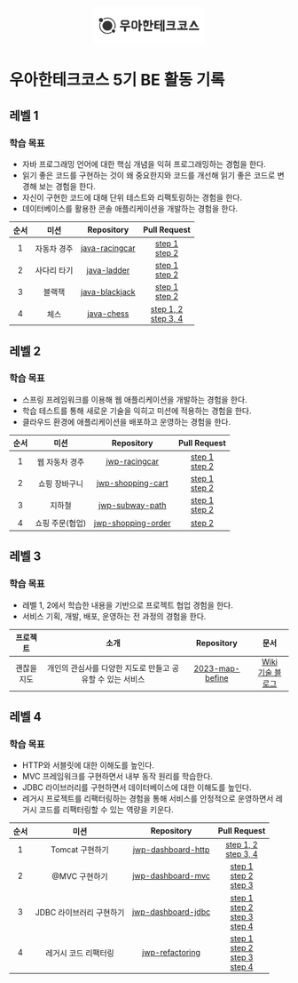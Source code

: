 <p align="center">
    <img src="./docs/woowacourse.png" alt="우아한테크코스" width="200px">
</p>

# 우아한테크코스 5기 BE 활동 기록

## 레벨 1

### 학습 목표
- 자바 프로그래밍 언어에 대한 핵심 개념을 익혀 프로그래밍하는 경험을 한다.
- 읽기 좋은 코드를 구현하는 것이 왜 중요한지와 코드를 개선해 읽기 좋은 코드로 변경해 보는 경험을 한다. 
- 자신이 구현한 코드에 대해 단위 테스트와 리팩토링하는 경험을 한다.
- 데이터베이스를 활용한 콘솔 애플리케이션을 개발하는 경험을 한다.

| <center> 순서 </center> | <center> 미션 </center>     | <center> Repository </center>                                                                       | <center> Pull Request </center>                                                                                                                           |
|-----------------------|---------------------------|---------------------------------------------------------------------------------|-----------------------------------------------------------------------------------------------------------------------------------------------------------|
| <center> 1 </center>  | <center> 자동차 경주 </center> | <center>[java-racingcar](https://github.com/cpot5620/java-racingcar) </center>  | <center> [step 1](https://github.com/woowacourse/java-racingcar/pull/480) <br> [step 2](https://github.com/woowacourse/java-racingcar/pull/618) </center> | 
| <center> 2 </center>  | <center> 사다리 타기 </center> | <center> [java-ladder](https://github.com/cpot5620/java-ladder) </center>       | <center> [step 1](https://github.com/woowacourse/java-ladder/pull/85) <br> [step 2](https://github.com/woowacourse/java-ladder/pull/184) </center>        |
| <center> 3 </center>  | <center> 블랙잭 </center>    | <center> [java-blackjack](https://github.com/cpot5620/java-blackjack) </center> | <center> [step 1](https://github.com/woowacourse/java-blackjack/pull/399) <br> [step 2](https://github.com/woowacourse/java-blackjack/pull/487) </center> |
| <center> 4 </center>  | <center> 체스 </center>     | <center> [java-chess](https://github.com/cpot5620/java-chess) </center>         | <center> [step 1, 2](https://github.com/woowacourse/java-chess/pull/494) <br> [step 3, 4](https://github.com/woowacourse/java-chess/pull/570) </center>   |

## 레벨 2

### 학습 목표
- 스프링 프레임워크를 이용해 웹 애플리케이션을 개발하는 경험을 한다.
- 학습 테스트를 통해 새로운 기술을 익히고 미션에 적용하는 경험을 한다.
- 클라우드 환경에 애플리케이션을 배포하고 운영하는 경험을 한다.

| <center> 순서 </center> | <center> 미션 </center>        | <center> Repository </center>                                                                    | <center> Pull Request </center>                                                                                                                                 |
|-----------------------|------------------------------|-----------------------------------------------------------------------------------------|-----------------------------------------------------------------------------------------------------------------------------------------------------------------|
| <center> 1 </center>  | <center> 웹 자동차 경주 </center>  | <center> [jwp-racingcar](https://github.com/cpot5620/jwp-racingcar) </center>           | <center> [step 1](https://github.com/woowacourse/jwp-racingcar/pull/70) <br> [step 2](https://github.com/woowacourse/jwp-racingcar/pull/155) </center>          | 
| <center> 2 </center>  | <center> 쇼핑 장바구니 </center>   | <center> [jwp-shopping-cart](https://github.com/cpot5620/jwp-shopping-cart) </center>   | <center> [step 1](https://github.com/woowacourse/jwp-shopping-cart/pull/260) <br> [step 2](https://github.com/woowacourse/jwp-shopping-cart/pull/312) </center> |
| <center> 3 </center>  | <center> 지하철 </center>       | <center> [jwp-subway-path](https://github.com/cpot5620/jwp-subway-path) </center>       | <center> [step 1](https://github.com/woowacourse/jwp-subway-path/pull/83) <br> [step 2](https://github.com/woowacourse/jwp-subway-path/pull/133) </center>      |
| <center> 4 </center>  | <center> 쇼핑 주문(협업) </center> | <center> [jwp-shopping-order](https://github.com/cpot5620/jwp-shopping-order) </center> | <center> [step 2](https://github.com/woowacourse/jwp-shopping-order/pull/57) </center>                                                                          |

## 레벨 3

### 학습 목표
- 레벨 1, 2에서 학습한 내용을 기반으로 프로젝트 협업 경험을 한다.
- 서비스 기획, 개발, 배포, 운영하는 전 과정의 경험을 한다.

| <center> 프로젝트 </center>      | <center> 소개 </center>                                | <center> Repository </center>                                                              | <center> 문서 </center>                                                                                |
|------------------------------|------------------------------------------------------|--------------------------------------------------------------------------------------------|------------------------------------------------------------------------------------------------------|
| <center> 괜찮을지도 </center>     | <center> 개인의 관심사를 다양한 지도로 만들고 공유할 수 있는 서비스 </center> | <center> [2023-map-befine](https://github.com/woowacourse-teams/2023-map-befine) </center> | <center> [Wiki](https://github.com/woowacourse-teams/2023-map-befine/wiki) <br> [기술 블로그](https://map-befine-official.github.io/) </center> | 

## 레벨 4

### 학습 목표
- HTTP와 서블릿에 대한 이해도를 높인다.
- MVC 프레임워크를 구현하면서 내부 동작 원리를 학습한다.
- JDBC 라이브러리를 구현하면서 데이터베이스에 대한 이해도를 높인다.
- 레거시 프로젝트를 리팩터링하는 경험을 통해 서비스를 안정적으로 운영하면서 레거시 코드를 리팩터링할 수 있는 역량을 키운다.

| <center> 순서 </center> | <center> 미션 </center>              | <center> Repository </center>                                                           | <center> Pull Request </center>                                                                                                                                                                                                                                                                                       |
|-----------------------|------------------------------------|-----------------------------------------------------------------------------------------|-----------------------------------------------------------------------------------------------------------------------------------------------------------------------------------------------------------------------------------------------------------------------------------------------------------------------|
| <center> 1 </center>  | <center> Tomcat 구현하기 </center>     | <center> [jwp-dashboard-http](https://github.com/cpot5620/jwp-dashboard-http) </center>     | <center> [step 1, 2](https://github.com/woowacourse/jwp-dashboard-http/pull/349) <br> [step 3, 4](https://github.com/woowacourse/jwp-dashboard-http/pull/445) </center>                                                                                                                                               | 
| <center> 2 </center>  | <center> @MVC 구현하기 </center>       | <center> [jwp-dashboard-mvc](https://github.com/cpot5620/jwp-dashboard-mvc) </center>   | <center> [step 1](https://github.com/woowacourse/jwp-dashboard-mvc/pull/421) <br> [step 2](https://github.com/woowacourse/jwp-dashboard-mvc/pull/483) <br> [step 3](https://github.com/woowacourse/jwp-dashboard-mvc/pull/584) </center>                                                                              |
| <center> 3 </center>  | <center> JDBC 라이브러리 구현하기 </center> | <center> [jwp-dashboard-jdbc](https://github.com/cpot5620/jwp-dashboard-jdbc) </center> | <center> [step 1](https://github.com/woowacourse/jwp-dashboard-jdbc/pull/271) <br> [step 2](https://github.com/woowacourse/jwp-dashboard-jdbc/pull/367) <br> [step 3](https://github.com/woowacourse/jwp-dashboard-jdbc/pull/435) <br> [step 4](https://github.com/woowacourse/jwp-dashboard-jdbc/pull/516) </center> |
| <center> 4 </center>  | <center> 레거시 코드 리팩터링 </center>     | <center> [jwp-refactoring](https://github.com/cpot5620/jwp-refactoring) </center>       | <center> [step 1](https://github.com/woowacourse/jwp-refactoring/pull/469) <br> [step 2](https://github.com/woowacourse/jwp-refactoring/pull/567) <br> [step 3](https://github.com/woowacourse/jwp-refactoring/pull/644) <br> [step 4](https://github.com/woowacourse/jwp-refactoring/pull/754) </center>                                                                                                                                                                                  |
